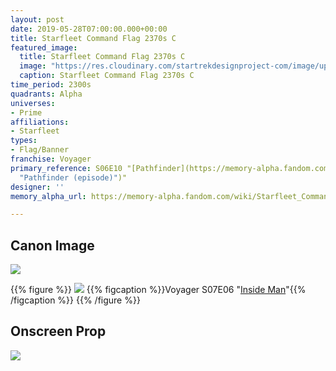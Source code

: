 ```yaml
---
layout: post
date: 2019-05-28T07:00:00.000+00:00
title: Starfleet Command Flag 2370s C
featured_image:
  title: Starfleet Command Flag 2370s C
  image: "https://res.cloudinary.com/startrekdesignproject-com/image/upload/v1565826070/StarfleetCommandFlag2370sC.png"
  caption: Starfleet Command Flag 2370s C
time_period: 2300s
quadrants: Alpha
universes:
- Prime
affiliations:
- Starfleet
types:
- Flag/Banner
franchise: Voyager
primary_reference: S06E10 "[Pathfinder](https://memory-alpha.fandom.com/wiki/Pathfinder
  "Pathfinder (episode)")"
designer: ''
memory_alpha_url: https://memory-alpha.fandom.com/wiki/Starfleet_Command

---
```

## Canon Image

![](https://res.cloudinary.com/startrekdesignproject-com/image/upload/v1565826070/DS9-6x10-StarfleetCommandFlagC-1.jpg)

{{% figure %}}
![](https://res.cloudinary.com/startrekdesignproject-com/image/upload/v1565825666/VOY-7x6-StarfleetCommandFlagBC-1.jpg) {{% figcaption %}}Voyager S07E06 "[Inside Man](https://memory-alpha.fandom.com/wiki/Inside_Man "Inside Man (episode)")"{{% /figcaption %}} {{% /figure %}}

## Onscreen Prop

![](https://res.cloudinary.com/startrekdesignproject-com/image/upload/v1565826070/StarfleetCommandFlagC_Prop.jpg)